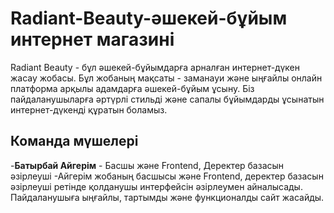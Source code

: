 # Radiant-Beauty-әшекей-бұйым интернет магазині

Radiant Beauty - бұл әшекей-бұйымдарға арналған интернет-дүкен жасау жобасы. Бұл жобаның мақсаты - заманауи және ыңғайлы онлайн платформа арқылы адамдарға әшекей-бұйым ұсыну. Біз пайдаланушыларға әртүрлі стильді және сапалы бұйымдарды ұсынатын интернет-дүкенді құратын боламыз. 

## Команда мүшелері

-**Батырбай Айгерім** - Басшы және Frontend, Деректер базасын әзірлеуші
  -Айгерім жобаның басшысы және Frontend, деректер базасын әзірлеуші ретінде қолданушы интерфейсін әзірлеумен айналысады. Пайдаланушыға ыңғайлы, тартымды және функционалды сайт жасайды.
